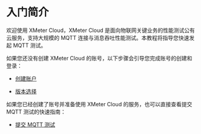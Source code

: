 # 入门简介

欢迎使用 XMeter Cloud，XMeter Cloud 是面向物联网关键业务的性能测试公有云服务，支持大规模的 MQTT 连接与消息吞吐性能测试。本教程将指导您快速发起 MQTT 测试。

如果您还没有创建 XMeter Cloud 的账号，以下步骤会引导您完成账号的创建和登录：

- [创建账户](./account.md)

- [版本选择](./product.md)

如果您已经创建了账号并准备使用 XMeter Cloud 的服务，也可以直接查看提交 MQTT 测试的快速指南：

- [提交 MQTT 测试](./mqtt_test.md)

